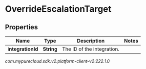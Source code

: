 # OverrideEscalationTarget


## Properties

| Name | Type | Description | Notes |
| ------------ | ------------- | ------------- | ------------- |
| **integrationId** | **String** | The ID of the integration. |  |




_com.mypurecloud.sdk.v2:platform-client-v2:222.1.0_
